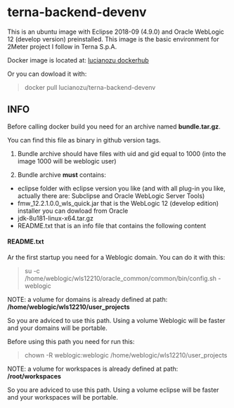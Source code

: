 # terna-backend-devenv 

This is an ubuntu image with Eclipse 2018-09 (4.9.0) and Oracle WebLogic 12 (develop version) preinstalled. This image is the basic environment for 2Meter project I follow in Terna S.p.A.

Docker image is located at:
[lucianozu dockerhub](https://hub.docker.com/r/lucianozu/terna-backend-devenv/)

Or you can dowload it with:

> docker pull lucianozu/terna-backend-devenv

## INFO
Before calling docker build you need for an archive named **bundle.tar.gz**.

You can find this file as binary in github version tags.

1. Bundle archive should have files with uid and gid equal to 1000 (into the image 1000 will be weblogic user)

2. Bundle archive **must** contains:

- eclipse folder with eclipse version you like (and with all plug-in you like, actually there are: Subclipse and Oracle WebLogic Server Tools)
- fmw_12.2.1.0.0_wls_quick.jar that is the WebLogic 12 (develop edition) installer you can dowload from Oracle
- jdk-8u181-linux-x64.tar.gz
- README.txt that is an info file that contains the following content

#### README.txt

Ar the first startup you need for a Weblogic domain. You can do it with this:

> su -c /home/weblogic/wls12210/oracle_common/common/bin/config.sh - weblogic

NOTE: a volume for domains is already defined at path: **/home/weblogic/wls12210/user_projects**

So you are adviced to use this path. Using a volume Weblogic will be faster and your domains will be portable.

Before using this path you need for run this:

> chown -R weblogic:weblogic /home/weblogic/wls12210/user_projects

NOTE: a volume for workspaces is already defined at path: **/root/workspaces**

So you are adviced to use this path. Using a volume eclipse will be faster and your workspaces will be portable.
